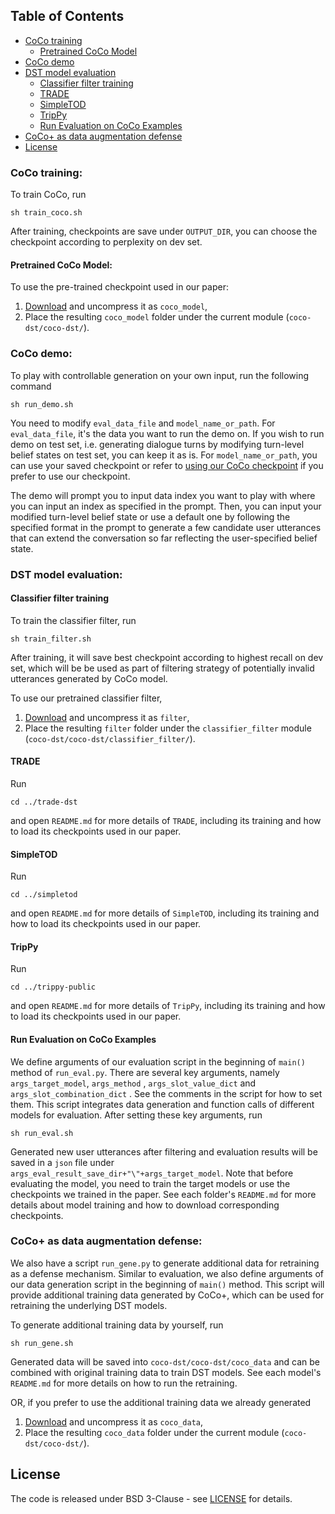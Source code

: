 ## Table of Contents
   - [CoCo training](#coco-training)
       - [Pretrained CoCo Model](#pretrained-coco-model)
   - [CoCo demo](#coco-demo)
   - [DST model evaluation](#dst-model-evaluation)
       - [Classifier filter training](#classifier-filter-training)
       - [TRADE](#trade)
       - [SimpleTOD](#simpletod)
       - [TripPy](#trippy)
       - [Run Evaluation on CoCo Examples](#run-evaluation-on-coco-examples)
   - [CoCo+ as data augmentation defense](#coco-as-data-augmentation-defense)
- [License](#license)
 
### CoCo training: 
To train CoCo, run
```
sh train_coco.sh
```
After training, checkpoints are save under ```OUTPUT_DIR```, you can choose the checkpoint according to perplexity on dev set. 

#### Pretrained CoCo Model:
To use the pre-trained checkpoint used in our paper: 
1. [Download](https://storage.cloud.google.com/sfr-coco-dst-research/coco-dst-resources/coco_model.zip) and uncompress it as ```coco_model```,
2. Place the resulting ```coco_model``` folder under the current module (```coco-dst/coco-dst/```).


### CoCo demo: 
To play with controllable generation on your own input, run the following command
```
sh run_demo.sh
```
You need to modify ```eval_data_file``` and ```model_name_or_path```. For ```eval_data_file```, it's the data you want 
to run the demo on. If you wish to run demo on test set, i.e. generating dialogue turns by modifying turn-level belief 
states on test set, you can keep it as is. For ```model_name_or_path```, you can use your saved checkpoint or 
refer to [using our CoCo checkpoint](#pretrained-coco-model) if you prefer to use our checkpoint.

The demo will prompt you to input data index you want to play with where you can input an index as specified in the prompt. 
Then, you can input your modified turn-level belief state or use a default one by following the specified format in 
the prompt to generate a few candidate user utterances that can extend the conversation so far reflecting the 
user-specified belief state.   

### DST model evaluation:
#### Classifier filter training
To train the classifier filter, run
```
sh train_filter.sh
```
After training, it will save best checkpoint according to highest recall on dev set, which will be be used as part of 
filtering strategy of potentially invalid utterances generated by CoCo model. 

To use our pretrained classifier filter, 
1. [Download](https://storage.cloud.google.com/sfr-coco-dst-research/coco-dst-resources/filter.zip) and uncompress it as ```filter```,
2. Place the resulting ```filter``` folder under the ```classifier_filter``` module (```coco-dst/coco-dst/classifier_filter/```).


#### TRADE
Run
```
cd ../trade-dst
```
and open ```README.md``` for more details of ```TRADE```, including its training and how to load its checkpoints used 
in our paper.

#### SimpleTOD
Run
```
cd ../simpletod
```
and open ```README.md``` for more details of ```SimpleTOD```, including its training and how to load its checkpoints 
used in our paper.

#### TripPy
Run
```
cd ../trippy-public
```
and open ```README.md``` for more details of ```TripPy```, including its training and how to load its checkpoints 
used in our paper.

#### Run Evaluation on CoCo Examples

We define arguments of our evaluation script in the beginning of  ```main()``` method of ```run_eval.py```. There are 
several key arguments, namely ```args_target_model```, ```args_method``` , ```args_slot_value_dict``` and 
```args_slot_combination_dict``` . See the comments in the script for how to set them. This script integrates data 
generation and function calls of different models for evaluation. After setting these key arguments, run
```
sh run_eval.sh
```
Generated new user utterances after filtering and evaluation results will be saved in a ```json``` file under ```args_eval_result_save_dir+"\"+args_target_model```. Note that before evaluating the model, you need to train the target models or use the checkpoints we trained in the paper. See each folder's ```README.md``` for more details about model training and how to download corresponding checkpoints.

### CoCo+ as data augmentation defense:

We also have a script ```run_gene.py``` to generate additional data for retraining as a defense mechanism. Similar to 
evaluation, we also define arguments of our data generation script in the beginning of  ```main()``` method. This 
script will provide additional training data generated by CoCo+, which can be used for retraining the 
underlying DST models.

To generate additional training data by yourself, run
```
sh run_gene.sh
```
Generated data will be saved into ```coco-dst/coco-dst/coco_data``` and can be combined with original training data 
to train DST models. See each model's ```README.md``` for more details on how to run the retraining.

OR, if you prefer to use the additional training data we already generated 
1. [Download](https://storage.cloud.google.com/sfr-coco-dst-research/coco-dst-resources/coco_data.zip) and uncompress it as ```coco_data```,
2. Place the resulting ```coco_data``` folder under the current module (```coco-dst/coco-dst/```).

## License
The code is released under BSD 3-Clause - see [LICENSE](LICENSE.txt) for details.

